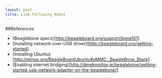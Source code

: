 ```yaml
---
layout: post
title: Line-Following Robot
---
```


##References
 - (Beaglebone specs)[http://beagleboard.org/support/bone101]
 - (Installing network-over-USB driver)[http://beagleboard.org/getting-started]
 - (Installing Ubuntu)[http://elinux.org/BeagleBoardUbuntu#eMMC:_BeagleBone_Black]
 - (Enabling internet bridging)[http://derekmolloy.ie/beaglebone/getting-started-usb-network-adapter-on-the-beaglebone/]